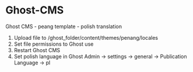 # Ghost-CMS
Ghost CMS - peang template - polish translation

1. Upload file to /ghost_folder/content/themes/penang/locales
2. Set file permissions to Ghost use
3. Restart Ghost CMS 
4. Set polish language in Ghost Admin -> settings -> general -> Publication Language -> pl

